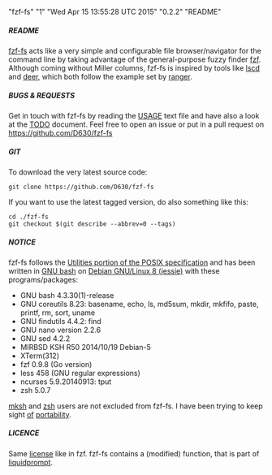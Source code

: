 "fzf-fs" "1" "Wed Apr 15 13:55:28 UTC 2015" "0.2.2" "README"

##### README

[fzf-fs](https://github.com/D630/fzf-fs) acts like a very simple and configurable file browser/navigator for the command line by taking advantage of the general-purpose fuzzy finder [fzf](https://github.com/junegunn/fzf). Although coming without Miller columns, fzf-fs is inspired by tools like [lscd](https://github.com/hut/lscd) and [deer](https://github.com/vifon/deer), which both follow the example set by [ranger](https://github.com/hut/ranger).

##### BUGS & REQUESTS

Get in touch with fzf-fs by reading the [USAGE](../master/doc/USAGE.md) text file and have also a look at the [TODO](../master/doc/TODO.md) document. Feel free to open an issue or put in a pull request on https://github.com/D630/fzf-fs

##### GIT

To download the very latest source code:

```
git clone https://github.com/D630/fzf-fs
```

If you want to use the latest tagged version, do also something like this:

```
cd ./fzf-fs
git checkout $(git describe --abbrev=0 --tags)
```

##### NOTICE

fzf-fs follows the [Utilities portion of the POSIX specification](http://pubs.opengroup.org/stage7tc1/utilities/V3_chap04.html#tag_20) and has been written in [GNU bash](http://www.gnu.org/software/bash/) on [Debian GNU/Linux 8 (jessie)](https://www.debian.org) with these programs/packages:

- GNU bash 4.3.30(1)-release
- GNU coreutils 8.23: basename, echo, ls, md5sum, mkdir, mkfifo, paste, printf, rm, sort, uname
- GNU findutils 4.4.2: find
- GNU nano version 2.2.6
- GNU sed 4.2.2
- MIRBSD KSH R50 2014/10/19 Debian-5
- XTerm(312)
- fzf 0.9.8 (Go version)
- less 458 (GNU regular expressions)
- ncurses 5.9.20140913: tput
- zsh 5.0.7

[mksh](https://www.mirbsd.org/mksh.htm) and [zsh](http://www.zsh.org/) users are not excluded from fzf-fs. I have been trying to keep sight [of](https://github.com/D630/fzf-fs/issues/3) [portability](https://github.com/D630/fzf-fs/issues/4).

##### LICENCE

Same [license](https://github.com/junegunn/fzf#license) like in fzf. fzf-fs contains a (modified) function, that is part of [liquidprompt](https://github.com/nojhan/liquidprompt/blob/master/liquidprompt).
